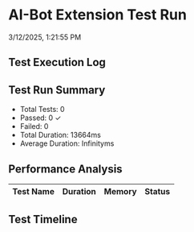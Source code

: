 # AI-Bot Extension Test Run
3/12/2025, 1:21:55 PM

## Test Execution Log

## Test Run Summary
- Total Tests: 0
- Passed: 0 ✓
- Failed: 0 
- Total Duration: 13664ms
- Average Duration: Infinityms

## Performance Analysis
| Test Name | Duration | Memory | Status |
|-----------|----------|---------|---------|

## Test Timeline


